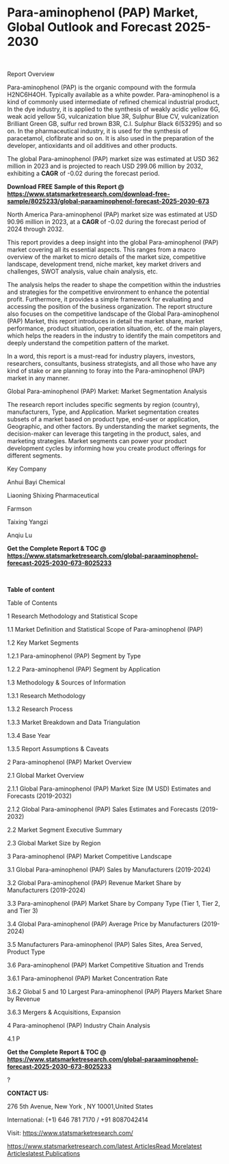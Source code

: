 <h1>Para-aminophenol (PAP) Market, Global Outlook and Forecast 2025-2030</h1><br/><p>Report Overview</p>
 
 
 
 <p>Para-aminophenol (PAP) is the organic compound with the formula H2NC6H4OH. Typically available as a white powder. Para-aminophenol is a kind of commonly used intermediate of refined chemical industrial product, In the dye industry, it is applied to the synthesis of weakly acidic yellow 6G, weak acid yellow 5G, vulcanization blue 3R, Sulphur Blue CV, vulcanization Brilliant Green GB, sulfur red brown B3R, C.I. Sulphur Black 6(53295) and so on. In the pharmaceutical industry, it is used for the synthesis of paracetamol, clofibrate and so on. It is also used in the preparation of the developer, antioxidants and oil additives and other products.</p>
 
 
 
 <p>The global Para-aminophenol (PAP) market size was estimated at USD 362 million in 2023 and is projected to reach USD 299.06 million by 2032, exhibiting a <strong>CAGR</strong> of -0.02 during the forecast period.</p>
 
 
 
 <p><strong>Download FREE Sample of this Report @ <a href="https://www.statsmarketresearch.com/download-free-sample/8025233/global-paraaminophenol-forecast-2025-2030-673">https://www.statsmarketresearch.com/download-free-sample/8025233/global-paraaminophenol-forecast-2025-2030-673</a></strong></p>
 
 
 
 <p>North America Para-aminophenol (PAP) market size was estimated at USD 90.96 million in 2023, at a <strong>CAGR</strong> of -0.02 during the forecast period of 2024 through 2032.</p>
 
 
 
 <p>This report provides a deep insight into the global Para-aminophenol (PAP) market covering all its essential aspects. This ranges from a macro overview of the market to micro details of the market size, competitive landscape, development trend, niche market, key market drivers and challenges, SWOT analysis, value chain analysis, etc.</p>
 
 
 
 <p>The analysis helps the reader to shape the competition within the industries and strategies for the competitive environment to enhance the potential profit. Furthermore, it provides a simple framework for evaluating and accessing the position of the business organization. The report structure also focuses on the competitive landscape of the Global Para-aminophenol (PAP) Market, this report introduces in detail the market share, market performance, product situation, operation situation, etc. of the main players, which helps the readers in the industry to identify the main competitors and deeply understand the competition pattern of the market.</p>
 
 
 
 <p>In a word, this report is a must-read for industry players, investors, researchers, consultants, business strategists, and all those who have any kind of stake or are planning to foray into the Para-aminophenol (PAP) market in any manner.</p>
 
 
 
 <p>Global Para-aminophenol (PAP) Market: Market Segmentation Analysis</p>
 
 
 
 <p>The research report includes specific segments by region (country), manufacturers, Type, and Application. Market segmentation creates subsets of a market based on product type, end-user or application, Geographic, and other factors. By understanding the market segments, the decision-maker can leverage this targeting in the product, sales, and marketing strategies. Market segments can power your product development cycles by informing how you create product offerings for different segments.</p>
 
 
 
 <p>Key Company</p>
 
 
 
 <p>Anhui Bayi Chemical</p>
 
 
 
 <p>Liaoning Shixing Pharmaceutical</p>
 
 
 
 <p>Farmson</p>
 
 
 
 <p>Taixing Yangzi</p>
 
 
 
 <p>Anqiu Lu</p>
 
 
 
 <div><b>Get the Complete Report & TOC @ <a href="https://www.statsmarketresearch.com/global-paraaminophenol-forecast-2025-2030-673-8025233">https://www.statsmarketresearch.com/global-paraaminophenol-forecast-2025-2030-673-8025233</a></b></div>
 
 
 
 <p><br />
 
 <b>Table of content</b></p>
 
 
 
 <p>Table of Contents<br />
 
 1 Research Methodology and Statistical Scope<br />
 
 1.1 Market Definition and Statistical Scope of Para-aminophenol (PAP)<br />
 
 1.2 Key Market Segments<br />
 
 1.2.1 Para-aminophenol (PAP) Segment by Type<br />
 
 1.2.2 Para-aminophenol (PAP) Segment by Application<br />
 
 1.3 Methodology & Sources of Information<br />
 
 1.3.1 Research Methodology<br />
 
 1.3.2 Research Process<br />
 
 1.3.3 Market Breakdown and Data Triangulation<br />
 
 1.3.4 Base Year<br />
 
 1.3.5 Report Assumptions & Caveats<br />
 
 2 Para-aminophenol (PAP) Market Overview<br />
 
 2.1 Global Market Overview<br />
 
 2.1.1 Global Para-aminophenol (PAP) Market Size (M USD) Estimates and Forecasts (2019-2032)<br />
 
 2.1.2 Global Para-aminophenol (PAP) Sales Estimates and Forecasts (2019-2032)<br />
 
 2.2 Market Segment Executive Summary<br />
 
 2.3 Global Market Size by Region<br />
 
 3 Para-aminophenol (PAP) Market Competitive Landscape<br />
 
 3.1 Global Para-aminophenol (PAP) Sales by Manufacturers (2019-2024)<br />
 
 3.2 Global Para-aminophenol (PAP) Revenue Market Share by Manufacturers (2019-2024)<br />
 
 3.3 Para-aminophenol (PAP) Market Share by Company Type (Tier 1, Tier 2, and Tier 3)<br />
 
 3.4 Global Para-aminophenol (PAP) Average Price by Manufacturers (2019-2024)<br />
 
 3.5 Manufacturers Para-aminophenol (PAP) Sales Sites, Area Served, Product Type<br />
 
 3.6 Para-aminophenol (PAP) Market Competitive Situation and Trends<br />
 
 3.6.1 Para-aminophenol (PAP) Market Concentration Rate<br />
 
 3.6.2 Global 5 and 10 Largest Para-aminophenol (PAP) Players Market Share by Revenue<br />
 
 3.6.3 Mergers & Acquisitions, Expansion<br />
 
 4 Para-aminophenol (PAP) Industry Chain Analysis<br />
 
 4.1 P</p>
 
 
 
 <div><b>Get the Complete Report & TOC @ <a href="https://www.statsmarketresearch.com/global-paraaminophenol-forecast-2025-2030-673-8025233">https://www.statsmarketresearch.com/global-paraaminophenol-forecast-2025-2030-673-8025233</a></b></div>
 
 
 
 <p>? </p>
 
 
 
 <p><b>CONTACT US:</b><br />
 
 276 5th Avenue, New York , NY 10001,United States<br />
 
 International: (+1) 646 781 7170 / +91 8087042414<br />
 
 Visit: <a href="https://www.statsmarketresearch.com/">https://www.statsmarketresearch.com/</a><br />
 
 <a href="https://gyeongbokgung.com">https://www.statsmarketresearch.com/</a><a href="https://hallyeomaritime.com">latest Articles</a><a href="https://jingwansa.com">Read More</a><a href="https://nguoiviet.jp/">latest Articles</a><a href="https://www.intelmarketresearch.com/">latest Publications</a></p>